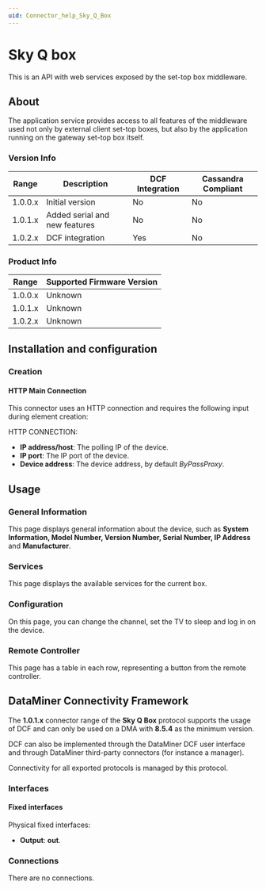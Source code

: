 ```yaml
---
uid: Connector_help_Sky_Q_Box
---
```


# Sky Q box

This is an API with web services exposed by the set-top box middleware.

## About

The application service provides access to all features of the middleware used not only by external client set-top boxes, but also by the application running on the gateway set-top box itself.

### Version Info

| **Range** | **Description**               | **DCF Integration** | **Cassandra Compliant** |
|------------------|-------------------------------|---------------------|-------------------------|
| 1.0.0.x          | Initial version               | No                  | No                      |
| 1.0.1.x          | Added serial and new features | No                  | No                      |
| 1.0.2.x          | DCF integration               | Yes                 | No                      |

### Product Info

| Range | Supported Firmware Version |
|------------------|-----------------------------|
| 1.0.0.x          | Unknown                     |
| 1.0.1.x          | Unknown                     |
| 1.0.2.x          | Unknown                     |

## Installation and configuration

### Creation

#### HTTP Main Connection

This connector uses an HTTP connection and requires the following input during element creation:

HTTP CONNECTION:

- **IP address/host**: The polling IP of the device.
- **IP port**: The IP port of the device.
- **Device address**: The device address, by default *ByPassProxy*.

## Usage

### General Information

This page displays general information about the device, such as **System Information, Model Number, Version Number, Serial Number, IP Address** and **Manufacturer**.

### Services

This page displays the available services for the current box.

### Configuration

On this page, you can change the channel, set the TV to sleep and log in on the device.

### Remote Controller

This page has a table in each row, representing a button from the remote controller.

## DataMiner Connectivity Framework

The **1.0.1.x** connector range of the **Sky Q Box** protocol supports the usage of DCF and can only be used on a DMA with **8.5.4** as the minimum version.

DCF can also be implemented through the DataMiner DCF user interface and through DataMiner third-party connectors (for instance a manager).

Connectivity for all exported protocols is managed by this protocol.

### Interfaces

#### Fixed interfaces

Physical fixed interfaces:

- **Output**: **out**.

### Connections

There are no connections.
